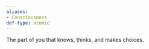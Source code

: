 ```yaml
---
aliases:
- Consciousness
def-type: atomic
---
```

   
The part of you that knows, thinks, and makes choices.